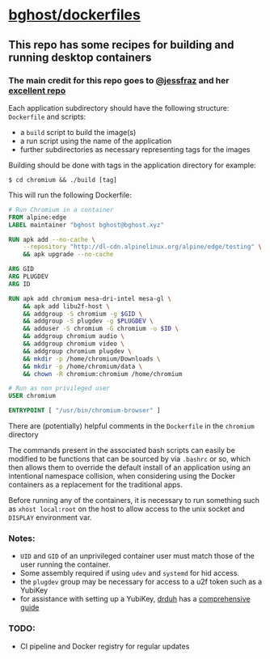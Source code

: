 # [bghost/dockerfiles](https://github.com/bghost/dockerfiles)

## This repo has some recipes for building and running desktop containers

### The main credit for this repo goes to [@jessfraz](https://twitter.com/jessfraz) and her [excellent repo](https://github.com/jessfraz/dockerfiles)

Each application subdirectory should have the following structure: `Dockerfile` and scripts:

* a `build` script to build the image(s)
* a run script using the name of the application
* further subdirectories as necessary representing tags for the images

Building should be done with tags in the application directory for example:

```console
$ cd chromium && ./build [tag]
```

This will run the following Dockerfile:

```dockerfile
# Run Chromium in a container
FROM alpine:edge
LABEL maintainer "bghost bghost@bghost.xyz"

RUN apk add --no-cache \
    --repository "http://dl-cdn.alpinelinux.org/alpine/edge/testing" \
    && apk upgrade --no-cache

ARG GID
ARG PLUGDEV
ARG ID

RUN apk add chromium mesa-dri-intel mesa-gl \
    && apk add libu2f-host \
    && addgroup -S chromium -g $GID \
    && addgroup -S plugdev -g $PLUGDEV \
    && adduser -S chromium -G chromium -u $ID \
    && addgroup chromium audio \
    && addgroup chromium video \
    && addgroup chromium plugdev \
    && mkdir -p /home/chromium/Downloads \
    && mkdir -p /home/chromium/data \
    && chown -R chromium:chromium /home/chromium

# Run as non privileged user
USER chromium

ENTRYPOINT [ "/usr/bin/chromium-browser" ]
```

There are (potentially) helpful comments in the `Dockerfile` in the `chromium` directory

The commands present in the associated bash scripts can easily be modified to
be functions that can be sourced by via `.bashrc` or so, which then allows
them to override the default install of an application using an intentional
namespace collision, when considering using the Docker containers as a
replacement for the traditional apps.

Before running any of the containers, it is necessary to run something such as
`xhost local:root` on the host to allow access to the unix socket and
`DISPLAY` environment var.  

### Notes:

* `UID` and `GID` of an unprivileged container user must match those of the
  user running the container.
* Some assembly required if using `udev` and `systemd` for hid access.
* the `plugdev` group may be necessary for access to a u2f token such as a
  YubiKey
* for assistance with setting up a YubiKey, [drduh](https://github.com/drduh)
  has a [comprehensive guide](https://github.com/drduh/YubiKey-Guide)

### TODO:

* CI pipeline and Docker registry for regular updates
